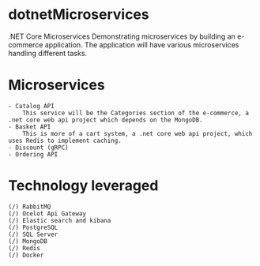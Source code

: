 # dotnetMicroservices
.NET Core Microservices
Demonstrating microservices by building an e-commerce application. The application will have various microservices handling different tasks.

# Microservices
    - Catalog API
        This service will be the Categories section of the e-commerce, a .net core web api project which depends on the MongoDB.
    - Basket API
        This is more of a cart system, a .net core web api project, which uses Redis to implement caching.
    - Discount (gRPC)
    - Ordering API

# Technology leveraged
    (/) RabbitMQ
    (/) Ocelot Api Gateway
    (/) Elastic search and kibana
    (/) PostgreSQL
    (/) SQL Server
    (/) MongoDB
    (/) Redis
    (/) Docker


